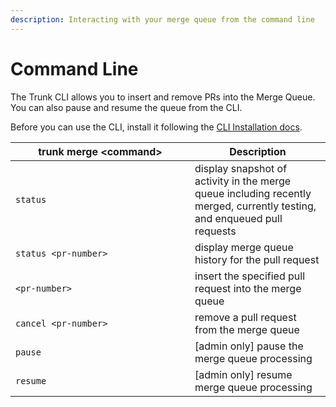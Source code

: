 ```yaml
---
description: Interacting with your merge queue from the command line
---
```


# Command Line

The Trunk CLI allows you to insert and remove PRs into the Merge Queue. You can also pause and resume the queue from the CLI.

Before you can use the CLI, install it following the [CLI Installation docs](../../references/cli/install.md).

<table><thead><tr><th width="271">trunk merge &#x3C;command></th><th>Description</th></tr></thead><tbody><tr><td><code>status</code></td><td>display snapshot of activity in the merge queue including recently merged, currently testing, and enqueued pull requests</td></tr><tr><td><code>status &#x3C;pr-number></code></td><td>display merge queue history for the pull request</td></tr><tr><td><code>&#x3C;pr-number></code></td><td>insert the specified pull request into the merge queue</td></tr><tr><td><code>cancel &#x3C;pr-number></code> </td><td>remove a pull request from the merge queue</td></tr><tr><td><code>pause</code></td><td>[admin only] pause the merge queue processing</td></tr><tr><td><code>resume</code></td><td>[admin only] resume merge queue processing</td></tr></tbody></table>

